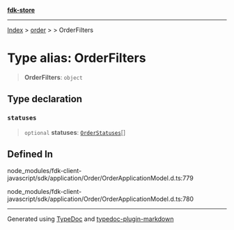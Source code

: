 [**fdk-store**](../../../README.md)
***

[Index](../../../API.md) > [order](../../README.md) > [<internal>](../README.md) > OrderFilters

# Type alias: OrderFilters

> **OrderFilters**: `object`

## Type declaration

### `statuses`

> `optional` **statuses**: [`OrderStatuses`](type-alias.OrderStatuses.md)[]

## Defined In

node\_modules/fdk-client-javascript/sdk/application/Order/OrderApplicationModel.d.ts:779

node\_modules/fdk-client-javascript/sdk/application/Order/OrderApplicationModel.d.ts:780

***
Generated using [TypeDoc](https://typedoc.org/) and [typedoc-plugin-markdown](https://www.npmjs.com/package/typedoc-plugin-markdown)

